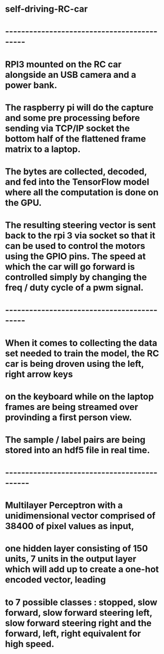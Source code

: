 # self-driving-RC-car

# -------------------------------------------

# RPI3 mounted on the RC car alongside an USB camera and a power bank.

# The raspberry pi will do the capture and some pre processing before sending via TCP/IP socket the bottom half of the flattened frame matrix to a laptop.
# The bytes are collected, decoded, and fed into the TensorFlow model where all the computation is done on the GPU.
# The resulting steering vector is sent back to the rpi 3 via socket so that it can be used to control the motors using the GPIO pins. The speed at which the car will go forward is controlled simply by changing the freq / duty cycle of a pwm signal.

# -------------------------------------------

# When it comes to collecting the data set needed to train the model, the RC car is being droven using the left, right arrow keys 
# on the keyboard while on the laptop frames are being streamed over provinding a first person view. 
# The sample / label pairs are being stored into an hdf5 file in real time.

# --------------------------------------------

# Multilayer Perceptron with a unidimensional vector comprised of 38400 of pixel values as input, 
# one hidden layer consisting of 150 units, 7 units in the output layer which will add up to create a one-hot encoded vector, leading
# to 7 possible classes : stopped, slow forward, slow forward steering left, slow forward steering right and the forward, left, right equivalent for high speed.





